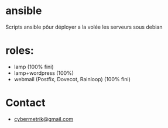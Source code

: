 # ansible
Scripts ansible pôur déployer a la volée les serveurs sous debian

# roles:
- lamp (100% fini)
- lamp+wordpress (100%)
- webmail (Postfix, Dovecot, Rainloop) (100% fini)

# Contact
- cybermetrik@gmail.com

